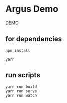 # Argus Demo

[DEMO](https://offwork.github.io/argus-demo/)

## for dependencies
```
npm install

yarn
```
## run scripts
```
yarn run build
yarn run serve
yarn run watch
```
